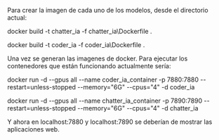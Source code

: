 Para crear la imagen de cada uno de los modelos, desde el directorio actual:


docker build -t chatter_ia -f chatter_ia\Dockerfile .

docker build -t coder_ia -f coder_ia\Dockerfile .


Una vez se generan las imagenes de docker. Para ejecutar los contenedores que están funcionando actualmente sería:


docker run -d --gpus all --name coder_ia_container -p 7880:7880 --restart=unless-stopped  --memory="6G" --cpus="4" -d coder_ia

docker run -d --gpus all --name chatter_ia_container -p 7890:7890 --restart=unless-stopped  --memory="6G" --cpus="4" -d chatter_ia


Y ahora en localhost:7880 y localhost:7890 se deberían de mostrar las aplicaciones web.
